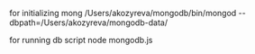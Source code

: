 for initializing mong
 /Users/akozyreva/mongodb/bin/mongod --dbpath=/Users/akozyreva/mongodb-data/

for running db script
node mongodb.js 